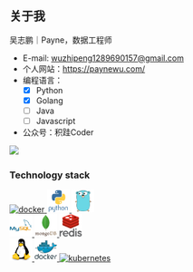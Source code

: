 ## 关于我

吴志鹏｜Payne，数据工程师

- E-mail: wuzhipeng1289690157@gmail.com
- 个人网站：https://paynewu.com/
- 编程语言：
  - [x] Python
  - [x] Golang
  - [ ] Java
  - [ ] Javascript

- 公众号：积跬Coder

<p align="left">
  <img src ="https://github-readme-stats.vercel.app/api?username=payne-wu&show_icons=true&theme=radical">
</p>
<h3> Technology stack </h3>
<div>
    <div>
        <a href="https://git-scm.com/" target="_blank">
            <img src="https://www.vectorlogo.zone/logos/git-scm/git-scm-icon.svg"
                 alt="docker" width="40" height="40"/>
        </a>
        <a href="https://www.python.org/" target="_blank">
            <img src="https://raw.githubusercontent.com/devicons/devicon/master/icons/python/python-original-wordmark.svg"
                 alt="docker" width="40" height="40"/>
        </a>
        <a href="https://golang.org" target="_blank"> <img
                src="https://raw.githubusercontent.com/devicons/devicon/master/icons/go/go-original.svg"
                alt="go" width="40" height="40"/>
        </a>
    </div>
    <div>
        <a href="https://www.mysql.com/" target="_blank">
            <img src="https://raw.githubusercontent.com/devicons/devicon/master/icons/mysql/mysql-original-wordmark.svg"
                 alt="mysql" width="40" height="40"/>
        </a>
        <a href="https://www.mongodb.com/">
            <img src="https://raw.githubusercontent.com/devicons/devicon/master/icons/mongodb/mongodb-original-wordmark.svg"
                 alt="mongodb" width="40" height="40"/>
        </a>
        <a href="https://redis.io/">
            <img src="https://raw.githubusercontent.com/devicons/devicon/master/icons/redis/redis-original-wordmark.svg"
                 alt="redis" width="40" height="40"/>
        </a>
    </div>
    <div>
        <a href="https://www.linux.org/" target="_blank">
            <img src="https://raw.githubusercontent.com/devicons/devicon/master/icons/linux/linux-original.svg"
                 alt="linux" width="40" height="40"/>
        </a>
        <a href="https://www.docker.com/" target="_blank">
            <img src="https://raw.githubusercontent.com/devicons/devicon/master/icons/docker/docker-original-wordmark.svg"
                 alt="docker" width="40" height="40"/>
        </a>
        <a href="https://kubernetes.io" target="_blank">
            <img src="https://www.vectorlogo.zone/logos/kubernetes/kubernetes-icon.svg"
                 alt="kubernetes" width="40" height="40"/>
        </a>
    </div>
</div>
